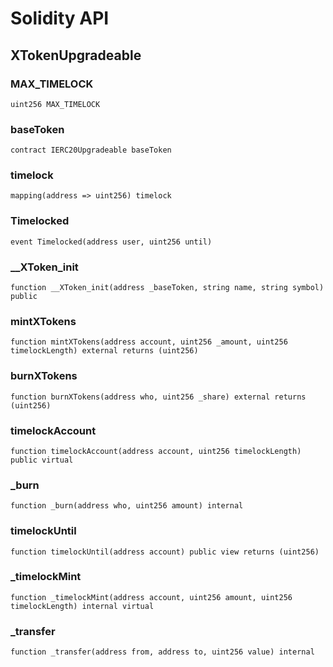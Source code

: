 # Solidity API

## XTokenUpgradeable

### MAX_TIMELOCK

```solidity
uint256 MAX_TIMELOCK
```

### baseToken

```solidity
contract IERC20Upgradeable baseToken
```

### timelock

```solidity
mapping(address => uint256) timelock
```

### Timelocked

```solidity
event Timelocked(address user, uint256 until)
```

### __XToken_init

```solidity
function __XToken_init(address _baseToken, string name, string symbol) public
```

### mintXTokens

```solidity
function mintXTokens(address account, uint256 _amount, uint256 timelockLength) external returns (uint256)
```

### burnXTokens

```solidity
function burnXTokens(address who, uint256 _share) external returns (uint256)
```

### timelockAccount

```solidity
function timelockAccount(address account, uint256 timelockLength) public virtual
```

### _burn

```solidity
function _burn(address who, uint256 amount) internal
```

### timelockUntil

```solidity
function timelockUntil(address account) public view returns (uint256)
```

### _timelockMint

```solidity
function _timelockMint(address account, uint256 amount, uint256 timelockLength) internal virtual
```

### _transfer

```solidity
function _transfer(address from, address to, uint256 value) internal
```

